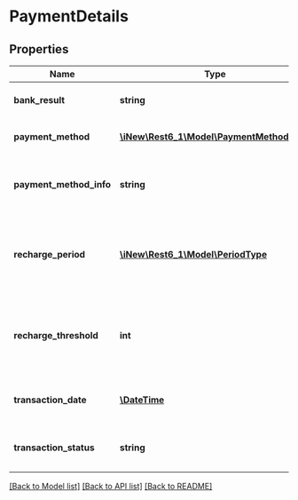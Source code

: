 # PaymentDetails

## Properties
Name | Type | Description | Notes
------------ | ------------- | ------------- | -------------
**bank_result** | **string** | the bank result message | [optional] 
**payment_method** | [**\iNew\Rest6_1\Model\PaymentMethodType**](PaymentMethodType.md) | the payment type | [optional] 
**payment_method_info** | **string** | the additional payment method information | [optional] 
**recharge_period** | [**\iNew\Rest6_1\Model\PeriodType**](PeriodType.md) | the period to be elapsed before the next payment is done | [optional] 
**recharge_threshold** | **int** | the threshold amount when the re-payment is triggered | [optional] 
**transaction_date** | [**\DateTime**](\DateTime.md) | the payment transaction date | [optional] 
**transaction_status** | **string** | the payment transaction status | [optional] 

[[Back to Model list]](../README.md#documentation-for-models) [[Back to API list]](../README.md#documentation-for-api-endpoints) [[Back to README]](../README.md)



